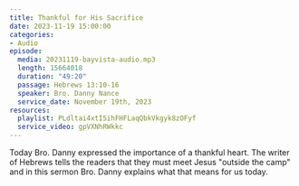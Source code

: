 ```yaml
---
title: Thankful for His Sacrifice
date: 2023-11-19 15:00:00
categories:
- Audio
episode:
  media: 20231119-bayvista-audio.mp3
  length: 15664018
  duration: "49:20"
  passage: Hebrews 13:10-16
  speaker: Bro. Danny Nance
  service_date: November 19th, 2023
resources:
  playlist: PLdltai4xtI5ihFHFLaqQbkVkgyk8zOFyf
  service_video: gpVXNhRWkkc
---
```

Today Bro. Danny expressed the importance of a thankful heart. The writer of Hebrews tells the readers that they must meet Jesus "outside the camp" and in this sermon Bro. Danny explains what that means for us today.